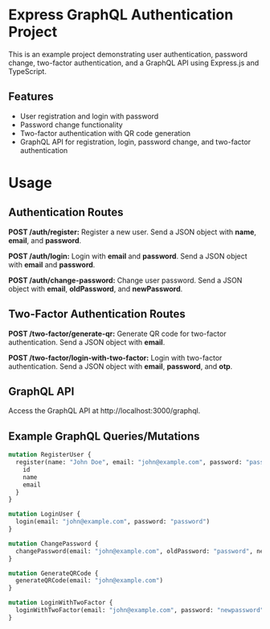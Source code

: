 # Express GraphQL Authentication Project

This is an example project demonstrating user authentication, password change, two-factor authentication, and a GraphQL API using Express.js and TypeScript.

## Features

- User registration and login with password
- Password change functionality
- Two-factor authentication with QR code generation
- GraphQL API for registration, login, password change, and two-factor authentication

# Usage
## Authentication Routes
  **POST /auth/register:** Register a new user. Send a JSON object with **name**, **email**, and **password**.
  
  **POST /auth/login:** Login with **email** and **password**. Send a JSON object with **email** and **password**.
  
  **POST /auth/change-password:** Change user password. Send a JSON object with **email**, **oldPassword**, and **newPassword**.
  
## Two-Factor Authentication Routes
  **POST /two-factor/generate-qr:** Generate QR code for two-factor authentication. Send a JSON object with **email**.
  
  **POST /two-factor/login-with-two-factor:** Login with two-factor authentication. Send a JSON object with **email**, **password**, and **otp**.
  

## GraphQL API
Access the GraphQL API at http://localhost:3000/graphql.

## Example GraphQL Queries/Mutations
```graphql
mutation RegisterUser {
  register(name: "John Doe", email: "john@example.com", password: "password") {
    id
    name
    email
  }
}

mutation LoginUser {
  login(email: "john@example.com", password: "password")
}

mutation ChangePassword {
  changePassword(email: "john@example.com", oldPassword: "password", newPassword: "newpassword")
}

mutation GenerateQRCode {
  generateQRCode(email: "john@example.com")
}

mutation LoginWithTwoFactor {
  loginWithTwoFactor(email: "john@example.com", password: "newpassword", otp: "123456")
}
```
